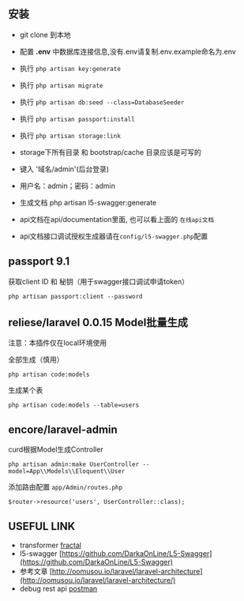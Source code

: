 
## 安装

- git clone 到本地
- 配置 **.env** 中数据库连接信息,没有.env请复制.env.example命名为.env
- 执行 `php artisan key:generate`
- 执行 `php artisan migrate`
- 执行 `php artisan db:seed --class=DatabaseSeeder`
- 执行 `php artisan passport:install`
- 执行 `php artisan storage:link`
- storage下所有目录 和 bootstrap/cache 目录应该是可写的
- 键入 '域名/admin'(后台登录)
- 用户名：admin；密码：admin

- 生成文档 php artisan l5-swagger:generate 
- api文档在api/documentation里面, 也可以看上面的 `在线api文档`
- api文档接口调试授权生成器请在`config/l5-swagger.php`配置

## passport 9.1
获取client ID 和 秘钥（用于swagger接口调试申请token）

    php artisan passport:client --password 

## reliese/laravel 0.0.15 Model批量生成
注意：本插件仅在local环境使用

全部生成（慎用）

    php artisan code:models
    
生成某个表

    php artisan code:models --table=users

## encore/laravel-admin

curd根据Model生成Controller

    php artisan admin:make UserController --model=App\\Models\\Eloquent\\User

添加路由配置 `app/Admin/routes.php`

    $router->resource('users', UserController::class);

## USEFUL LINK
- transformer [fractal](http://fractal.thephpleague.com/)
- l5-swagger [https://github.com/DarkaOnLine/L5-Swagger](https://github.com/DarkaOnLine/L5-Swagger)
- 参考文章 [http://oomusou.io/laravel/laravel-architecture](http://oomusou.io/laravel/laravel-architecture/)
- debug rest api [postman](https://chrome.google.com/webstore/detail/postman/fhbjgbiflinjbdggehcddcbncdddomop?hl=en)

